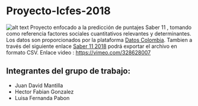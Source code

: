 # Proyecto-Icfes-2018
![alt text](https://upload.wikimedia.org/wikipedia/commons/thumb/4/4b/Icfes_Colombia_logo.svg/1200px-Icfes_Colombia_logo.svg.png)
Proyecto enfocado a la predicción de puntajes Saber 11 , tomando como referencia factores sociales cuantitativos relevantes y determinantes. Los datos son proporcionados por la plataforma [Datos Colombia](https://www.datos.gov.co/). Tambien a través del siguiente enlace [Saber 11 2018](https://www.datos.gov.co/Educaci-n/Saber-11-2018-2/m2nt-jw2h) podrá exportar el archivo en formato CSV. 
Enlace video : https://vimeo.com/328628007
## Integrantes del grupo de trabajo:
* Juan David Mantilla 
* Hector Fabian Gonzalez
* Luisa Fernanda Pabon
